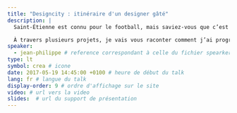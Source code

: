 ```yaml
---
title: "Designcity : itinéraire d'un designer gâté"
description: |
  Saint-Étienne est connu pour le football, mais saviez-vous que c’est aussi la ville du design ? En ce qui me concerne, c’est la ville que j’ai longtemps adoré détester, mais qui a façonné le designer que je suis aujourd’hui.

  À travers plusieurs projets, je vais vous raconter comment j’ai progressivement adopté une ville qui est devenu pour moi l'endroit idéal pour exercer ma profession.
speaker:
  - jean-philippe # reference correspondant à celle du fichier spearkers dans _data
type: lt
symbol: crea # icone
date: 2017-05-19 14:45:00 +0100 # heure de début du talk
lang: fr # langue du talk
display-order: 9 # ordre d'affichage sur le site
video: # url vers la video
slides:  # url du support de présentation
---
```

